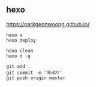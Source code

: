 ## hexo

https://parkgeonwoong.github.io/

```shell
hexo s
hexo deploy

hexo clean
hexo d -g

git add .
git commit -m '메세지'
git push origin master
```
